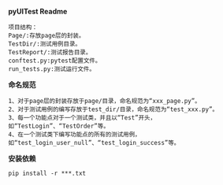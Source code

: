 **pyUITest Readme**
~~~~
项目结构：
Page/:存放page层的封装。
TestDir/:测试用例目录。
TestReport/:测试报告目录。
conftest.py:pytest配置文件。
run_tests.py:测试运行文件。
~~~~
**命名规范**
~~~~
1、对于page层的封装存放于page/目录，命名规范为“xxx_page.py”。
2、对于测试用例的编写存放于test_dir/目录，命名规范为“test_xxx.py”。
3、每一个功能点对于一个测试类，并且以“Test”开头，如“TestLogin”、“TestOrder”等。
4、在一个测试类下编写功能点的所有的测试用例，如“test_login_user_null”、“test_login_success”等。
~~~~
**安装依赖**
~~~~
pip install -r ***.txt
~~~~